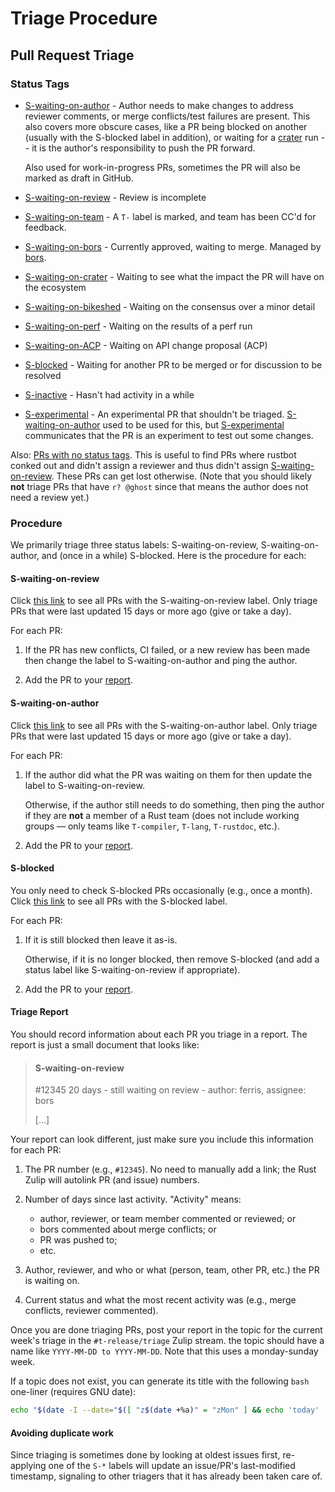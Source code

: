 # Triage Procedure

## Pull Request Triage

### Status Tags

- [S-waiting-on-author] - Author needs to make changes to address reviewer
  comments, or merge conflicts/test failures are present. This also covers more
  obscure cases, like a PR being blocked on another (usually with the S-blocked
  label in addition), or waiting for a [crater] run -- it is the author's
  responsibility to push the PR forward.

  Also used for work-in-progress PRs, sometimes the PR will also be marked as
  draft in GitHub.
- [S-waiting-on-review] - Review is incomplete
- [S-waiting-on-team] - A `T-` label is marked, and team has been CC'd for
  feedback.
- [S-waiting-on-bors] - Currently approved, waiting to merge. Managed by [bors].
- [S-waiting-on-crater] - Waiting to see what the impact the PR will have on the
  ecosystem
- [S-waiting-on-bikeshed] - Waiting on the consensus over a minor detail
- [S-waiting-on-perf] - Waiting on the results of a perf run
- [S-waiting-on-ACP] - Waiting on API change proposal (ACP)
- [S-blocked] - Waiting for another PR to be merged or for discussion to be
  resolved
- [S-inactive] - Hasn't had activity in a while
- [S-experimental] - An experimental PR that shouldn't be triaged.
  [S-waiting-on-author] used to be used for this, but [S-experimental]
  communicates that the PR is an experiment to test out some changes.

Also: [PRs with no status tags][no-status-tags]. This is useful to find PRs
where rustbot conked out and didn't assign a reviewer and thus didn't assign
[S-waiting-on-review]. These PRs can get lost otherwise. (Note that you should
likely **not** triage PRs that have `r? @ghost` since that means the author does
not need a review yet.)

[s-waiting-on-author]: https://github.com/rust-lang/rust/pulls?q=is%3Aopen+draft%3Afalse+is%3Apr+sort%3Aupdated-asc+label%3AS-waiting-on-author+-label%3AI-nominated+-label%3Aneeds-fcp
[s-waiting-on-review]: https://github.com/rust-lang/rust/pulls?q=is%3Aopen+draft%3Afalse+is%3Apr+sort%3Aupdated-asc+label%3AS-waiting-on-review+-label%3AI-nominated+-label%3Aneeds-fcp
[s-waiting-on-team]: https://github.com/rust-lang/rust/pulls?q=is%3Aopen+is%3Apr+label%3AS-waiting-on-team+sort%3Aupdated-asc
[s-waiting-on-bors]: https://github.com/rust-lang/rust/pulls?q=is%3Aopen+is%3Apr+label%3AS-waiting-on-bors+sort%3Aupdated-asc
[s-waiting-on-crater]: https://github.com/rust-lang/rust/pulls?q=is%3Aopen+is%3Apr+label%3AS-waiting-on-crater+sort%3Aupdated-asc
[s-waiting-on-bikeshed]: https://github.com/rust-lang/rust/pulls?q=is%3Aopen+is%3Apr+label%3AS-waiting-on-bikeshed+sort%3Aupdated-asc
[s-waiting-on-perf]: https://github.com/rust-lang/rust/pulls?q=is%3Aopen+is%3Apr+label%3AS-waiting-on-perf+sort%3Aupdated-asc
[s-waiting-on-acp]: https://github.com/rust-lang/rust/pulls?q=is%3Aopen+is%3Apr+label%3AS-waiting-on-ACP+sort%3Aupdated-asc
[s-blocked]: https://github.com/rust-lang/rust/pulls?q=is%3Aopen+is%3Apr+label%3AS-blocked+sort%3Aupdated-asc
[s-inactive]: https://github.com/rust-lang/rust/pulls?q=is%3Aopen+is%3Apr+label%3AS-inactive+sort%3Aupdated-asc
[s-experimental]: https://github.com/rust-lang/rust/pulls?q=is%3Apr+label%3AS-experimental+sort%3Aupdated-asc
[no-status-tags]: https://github.com/rust-lang/rust/pulls?q=is%3Apr+is%3Aopen+-label%3AS-waiting-on-author+-label%3AS-waiting-on-review+-label%3AS-waiting-on-team+-label%3AS-waiting-on-bors+-label%3AS-waiting-on-crater+-label%3AS-waiting-on-bikeshed+-label%3AS-waiting-on-perf+-label%3AS-blocked+-label%3AS-inactive+-label%3AS-waiting-on-fcp+-label%3AS-waiting-on-ACP+-label%3AS-experimental
[crater]: https://github.com/rust-lang-nursery/crater
[bors]: https://github.com/rust-lang/homu

### Procedure

We primarily triage three status labels: S-waiting-on-review,
S-waiting-on-author, and (once in a while) S-blocked. Here is the procedure for
each:

#### S-waiting-on-review

Click [this link][S-waiting-on-review] to see all PRs with the
S-waiting-on-review label. Only triage PRs that were last updated 15 days or
more ago (give or take a day).

For each PR:

1. If the PR has new conflicts, CI failed, or a new review has been made then
   change the label to S-waiting-on-author and ping the author.

2. Add the PR to your [report].

#### S-waiting-on-author

Click [this link][S-waiting-on-author] to see all PRs with the
S-waiting-on-author label. Only triage PRs that were last updated 15 days or
more ago (give or take a day).

For each PR:

1. If the author did what the PR was waiting on them for then update the
   label to S-waiting-on-review.

   Otherwise, if the author still needs to do something, then ping the author if
   they are **not** a member of a Rust team (does not include working groups —
   only teams like `T-compiler`, `T-lang`, `T-rustdoc`, etc.).

2. Add the PR to your [report].

#### S-blocked

You only need to check S-blocked PRs occasionally (e.g., once a month).  Click
[this link][S-blocked] to see all PRs with the S-blocked label.

For each PR:

1. If it is still blocked then leave it as-is.

   Otherwise, if it is no longer blocked, then remove S-blocked (and add a
   status label like S-waiting-on-review if appropriate).

2. Add the PR to your [report].

#### Triage Report
[report]: #triage-report

You should record information about each PR you triage in a report. The report
is just a small document that looks like:

> #### S-waiting-on-review
>
> #12345 20 days - still waiting on review - author: ferris, assignee: bors
>
> \[...\]

Your report can look different, just make sure you include this information for
each PR:

1. The PR number (e.g., `#12345`). No need to manually add a link; the Rust
   Zulip will autolink PR (and issue) numbers.

2. Number of days since last activity. "Activity" means:

   - author, reviewer, or team member commented or reviewed; or
   - bors commented about merge conflicts; or
   - PR was pushed to;
   - etc.

3. Author, reviewer, and who or what (person, team, other PR, etc.) the PR is
   waiting on.

4. Current status and what the most recent activity was (e.g., merge conflicts,
   reviewer commented).

Once you are done triaging PRs, post your report in the topic for the current
week's triage in the `#t-release/triage` Zulip stream. the topic should have a
name like `YYYY-MM-DD to YYYY-MM-DD`. Note that this uses a monday-sunday week.

If a topic does not exist, you can generate its title with the following `bash`
one-liner (requires GNU date):

```bash
echo "$(date -I --date="$([ "z$(date +%a)" = "zMon" ] && echo 'today' || echo 'last monday')") to $(date -I --date="$([ "z$(date +%a)" = "zSun" ] && echo 'today' || echo 'next sunday')")"`
```

#### Avoiding duplicate work

Since triaging is sometimes done by looking at oldest issues first, re-applying
one of the `S-*` labels will update an issue/PR's last-modified timestamp,
signaling to other triagers that it has already been taken care of.
